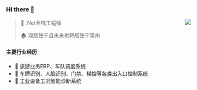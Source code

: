 ### Hi there 👋

<!--
**NeilQ/neilq** is a ✨ _special_ ✨ repository because its `README.md` (this file) appears on your GitHub profile.

Here are some ideas to get you started:

- 🔭 I’m currently working on ...
- 🌱 I’m currently learning ...
- 👯 I’m looking to collaborate on ...
- 🤔 I’m looking for help with ...
- 💬 Ask me about ...
- 📫 How to reach me: ...
- 😄 Pronouns: ...
- ⚡ Fun fact: ...
-->


<img align="right" src="https://github-readme-stats.vercel.app/api?username=neilq&hide=contribs,issues&show_icons=true&hide_title=true&include_all_commits=true" />

> 🐑 .Net全栈工程师
> 
> 🏠 现居住于且未来也将居住于常州
>

#### 主要行业经历
  - 🔭 旅游业务ERP、车队调度系统
  - 🔭 车牌识别、人脸识别、门禁、梯控等各类出入口控制系统
  - 🔭 工业设备工况智能诊断系统


<!--
------------------

[![DbToys](https://github-readme-stats.vercel.app/api/pin/?username=neilq&repo=DbToys)](https://github.com/NeilQ/DbToys)
[![api](https://github-readme-stats.vercel.app/api/pin/?username=neilq&repo=Netcool.Api)](https://github.com/NeilQ/Netcool.Api)
[![admin](https://github-readme-stats.vercel.app/api/pin/?username=neilq&repo=Netcool.Admin)](https://github.com/NeilQ/Netcool.Admin)
[![EventBus](https://github-readme-stats.vercel.app/api/pin/?username=neilq&repo=Netcool.EventBus)](https://github.com/NeilQ/Netcool.EventBus)

-->

